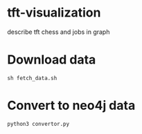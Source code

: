 # tft-visualization
describe tft chess and jobs in graph

# Download data

`sh fetch_data.sh`

# Convert to neo4j data

`python3 convertor.py`